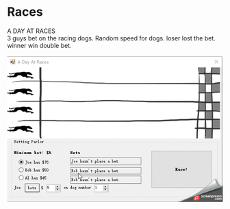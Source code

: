 # Races
A DAY AT RACES
<br>
3 guys bet on the racing dogs. Random speed for dogs. loser lost the bet. winner win double bet.
</br>
<br>
![alt tag](https://github.com/Yitian2003/Races/blob/master/A%20day%20at%20races.gif)

</br>
